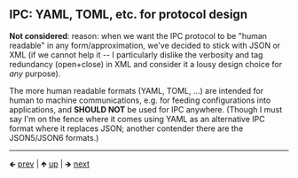 

## IPC: YAML, TOML, etc. for protocol design

**Not considered**: reason: when we want the IPC protocol to be "human readable" in any form/approximation, we've decided to stick with JSON or XML (if we cannot help it -- I particularly dislike the verbosity and tag redundancy (open+close) in XML and consider it a lousy design choice for *any* purpose).

The more human readable formats (YAML, TOML, ...) are intended for human to machine communications, e.g. for feeding configurations into applications, and **SHOULD NOT** be used for IPC anywhere. (Though I must say I'm on the fence where it comes using YAML as an alternative IPC format where it replaces JSON; another contender there are the JSON5/JSON6 formats.)















	
----

🡸 [prev](./0012-ipc-cbor-for-protocol.md)  |  🡹 [up](./0006-libraries-we-re-looking-at-for-this-intent.md)  |  🡺 [next](./0014-content.md)
